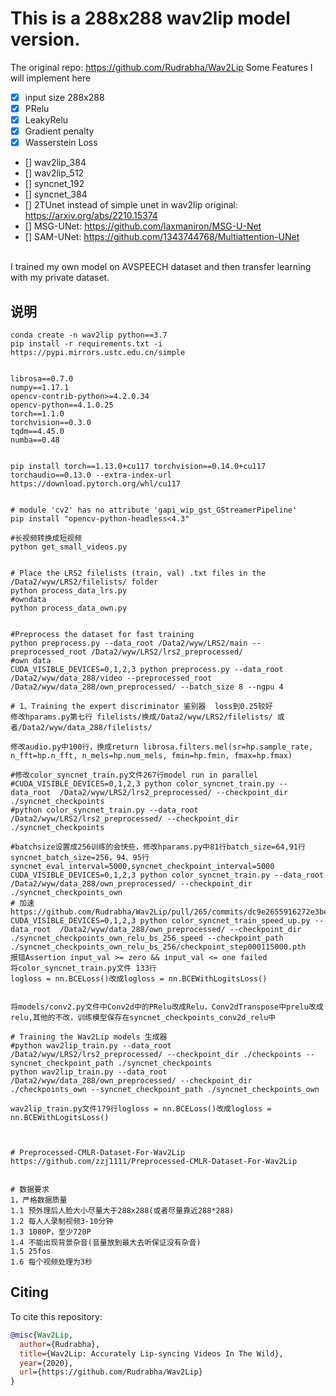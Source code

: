# This is a 288x288 wav2lip model version.
The original repo: https://github.com/Rudrabha/Wav2Lip
Some Features I will implement here
- [x] input size 288x288
- [x] PRelu
- [x] LeakyRelu
- [x] Gradient penalty
- [x] Wasserstein Loss
- [] wav2lip_384
- [] wav2lip_512
- [] syncnet_192
- [] syncnet_384
- [] 2TUnet instead of simple unet in wav2lip original: https://arxiv.org/abs/2210.15374
- [] MSG-UNet: https://github.com/laxmaniron/MSG-U-Net
- [] SAM-UNet: https://github.com/1343744768/Multiattention-UNet
<br />
I trained my own model on AVSPEECH dataset and then transfer learning with my private dataset. 

## 说明
```shell
conda create -n wav2lip python==3.7
pip install -r requirements.txt -i https://pypi.mirrors.ustc.edu.cn/simple


librosa==0.7.0
numpy==1.17.1
opencv-contrib-python>=4.2.0.34
opencv-python==4.1.0.25
torch==1.1.0
torchvision==0.3.0
tqdm==4.45.0
numba==0.48


pip install torch==1.13.0+cu117 torchvision==0.14.0+cu117 torchaudio==0.13.0 --extra-index-url https://download.pytorch.org/whl/cu117


# module 'cv2' has no attribute 'gapi_wip_gst_GStreamerPipeline'
pip install "opencv-python-headless<4.3"

#长视频转换成短视频
python get_small_videos.py


# Place the LRS2 filelists (train, val) .txt files in the /Data2/wyw/LRS2/filelists/ folder
python process_data_lrs.py
#owndata
python process_data_own.py


#Preprocess the dataset for fast training
python preprocess.py --data_root /Data2/wyw/LRS2/main --preprocessed_root /Data2/wyw/LRS2/lrs2_preprocessed/
#own data
CUDA_VISIBLE_DEVICES=0,1,2,3 python preprocess.py --data_root /Data2/wyw/data_288/video --preprocessed_root /Data2/wyw/data_288/own_preprocessed/ --batch_size 8 --ngpu 4

# 1、Training the expert discriminator 鉴别器  loss到0.25较好
修改hparams.py第七行 filelists/换成/Data2/wyw/LRS2/filelists/ 或者/Data2/wyw/data_288/filelists/

修改audio.py中100行，换成return librosa.filters.mel(sr=hp.sample_rate, n_fft=hp.n_fft, n_mels=hp.num_mels, fmin=hp.fmin, fmax=hp.fmax)

#修改color_syncnet_train.py文件267行model run in parallel
#CUDA_VISIBLE_DEVICES=0,1,2,3 python color_syncnet_train.py --data_root  /Data2/wyw/LRS2/lrs2_preprocessed/ --checkpoint_dir ./syncnet_checkpoints
#python color_syncnet_train.py --data_root  /Data2/wyw/LRS2/lrs2_preprocessed/ --checkpoint_dir ./syncnet_checkpoints

#batchsize设置成256训练的会快些，修改hparams.py中81行batch_size=64,91行syncnet_batch_size=256，94、95行syncnet_eval_interval=5000,syncnet_checkpoint_interval=5000
CUDA_VISIBLE_DEVICES=0,1,2,3 python color_syncnet_train.py --data_root  /Data2/wyw/data_288/own_preprocessed/ --checkpoint_dir ./syncnet_checkpoints_own
# 加速https://github.com/Rudrabha/Wav2Lip/pull/265/commits/dc9e2655916272e3bee01aeafbe7939d11f5cbd5
CUDA_VISIBLE_DEVICES=0,1,2,3 python color_syncnet_train_speed_up.py --data_root  /Data2/wyw/data_288/own_preprocessed/ --checkpoint_dir ./syncnet_checkpoints_own_relu_bs_256_speed --checkpoint_path ./syncnet_checkpoints_own_relu_bs_256/checkpoint_step000115000.pth
报错Assertion input_val >= zero && input_val <= one failed
将color_syncnet_train.py文件 133行
logloss = nn.BCELoss()改成logloss = nn.BCEWithLogitsLoss()


将models/conv2.py文件中Conv2d中的PRelu改成Relu，Conv2dTranspose中prelu改成relu,其他的不改，训练模型保存在syncnet_checkpoints_conv2d_relu中

# Training the Wav2Lip models 生成器
#python wav2lip_train.py --data_root /Data2/wyw/LRS2/lrs2_preprocessed/ --checkpoint_dir ./checkpoints --syncnet_checkpoint_path ./syncnet_checkpoints
python wav2lip_train.py --data_root /Data2/wyw/data_288/own_preprocessed/ --checkpoint_dir ./checkpoints_own --syncnet_checkpoint_path ./syncnet_checkpoints_own

wav2lip_train.py文件179行logloss = nn.BCELoss()改成logloss = nn.BCEWithLogitsLoss()



# Preprocessed-CMLR-Dataset-For-Wav2Lip
https://github.com/zzj1111/Preprocessed-CMLR-Dataset-For-Wav2Lip


# 数据要求
1，严格数据质量
1.1 预外理后人脸大小尽量大于288x288(或者尽量靠近288*288)
1.2 每人人录制视频3-10分钟
1.3 1080P，至少720P
1.4 不能出现背景杂音(音量放到最大去听保证没有杂音)
1.5 25fos
1.6 每个视频处理为3秒
```


## Citing

To cite this repository:

```bibtex
@misc{Wav2Lip,
  author={Rudrabha},
  title={Wav2Lip: Accurately Lip-syncing Videos In The Wild},
  year={2020},
  url={https://github.com/Rudrabha/Wav2Lip}
}
```

